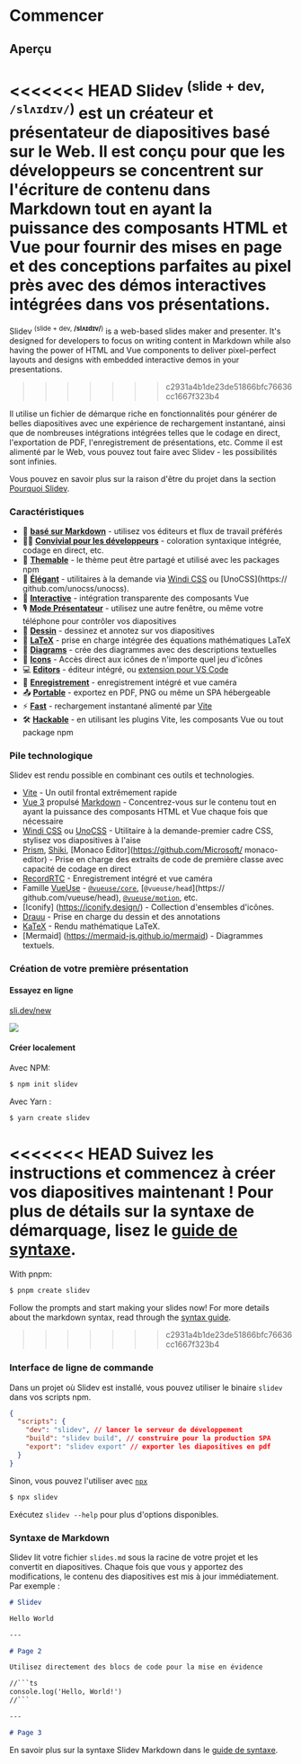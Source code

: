 # Commencer

## Aperçu

<<<<<<< HEAD
Slidev <sup>(slide + dev, `/slʌɪdɪv/`)</sup> est un créateur et présentateur de diapositives basé sur le Web. Il est conçu pour que les développeurs se concentrent sur l'écriture de contenu dans Markdown tout en ayant la puissance des composants HTML et Vue pour fournir des mises en page et des conceptions parfaites au pixel près avec des démos interactives intégrées dans vos présentations.
=======
Slidev <sup>(slide + dev, **/slʌɪdɪv/**)</sup> is a web-based slides maker and presenter. It's designed for developers to focus on writing content in Markdown while also having the power of HTML and Vue components to deliver pixel-perfect layouts and designs with embedded interactive demos in your presentations.
>>>>>>> c2931a4b1de23de51866bfc76636cc1667f323b4

Il utilise un fichier de démarque riche en fonctionnalités pour générer de belles diapositives avec une expérience de rechargement instantané, ainsi que de nombreuses intégrations intégrées telles que le codage en direct, l'exportation de PDF, l'enregistrement de présentations, etc. Comme il est alimenté par le Web, vous pouvez tout faire avec Slidev - les possibilités sont infinies.

Vous pouvez en savoir plus sur la raison d'être du projet dans la section [Pourquoi Slidev](/guide/why).

### Caractéristiques

- 📝 [**basé sur Markdown**](/guide/syntax.html) - utilisez vos éditeurs et flux de travail préférés
- 🧑‍💻 [**Convivial pour les développeurs**](/guide/syntax.html#code-blocks) - coloration syntaxique intégrée, codage en direct, etc.
- 🎨 [**Themable**](/themes/gallery.html) - le thème peut être partagé et utilisé avec les packages npm
- 🌈 [**Élégant**](/guide/syntax.html#embedded-styles) - utilitaires à la demande via [Windi CSS](https://windicss.org/) ou [UnoCSS](https:// github.com/unocss/unocss).
- 🤹 [**Interactive**](/custom/directory-structure.html#components) - intégration transparente des composants Vue
- 🎙 [**Mode Présentateur**](/guide/presenter-mode.html) - utilisez une autre fenêtre, ou même votre téléphone pour contrôler vos diapositives
- 🎨 [**Dessin**](/guide/drawing.html) - dessinez et annotez sur vos diapositives
- 🧮 [**LaTeX**](/guide/syntax.html#latex) - prise en charge intégrée des équations mathématiques LaTeX
- 📰 [**Diagrams**](/guide/syntax.html#diagrams) - crée des diagrammes avec des descriptions textuelles
- 🌟 [**Icons**](/guide/syntax.html#icons) - Accès direct aux icônes de n'importe quel jeu d'icônes
- 💻 [**Editors**](/guide/editors.html) - éditeur intégré, ou [extension pour VS Code](https://github.com/slidevjs/slidev-vscode)
- 🎥 [**Enregistrement**](/guide/recording.html) - enregistrement intégré et vue caméra
- 📤 [**Portable**](/guide/exporting.html) - exportez en PDF, PNG ou même un SPA hébergeable
- ⚡️ [**Fast**](https://vitejs.dev) - rechargement instantané alimenté par [Vite](https://vitejs.dev)
- 🛠 [**Hackable**](/custom/config-vite.html) - en utilisant les plugins Vite, les composants Vue ou tout package npm

### Pile technologique

Slidev est rendu possible en combinant ces outils et technologies.

- [Vite](https://vitejs.dev) - Un outil frontal extrêmement rapide
- [Vue 3](https://v3.vuejs.org/) propulsé [Markdown](https://daringfireball.net/projects/markdown/syntax) - Concentrez-vous sur le contenu tout en ayant la puissance des composants HTML et Vue chaque fois que nécessaire
- [Windi CSS](https://github.com/windicss/windicss) ou [UnoCSS](https://github.com/unocss/unocss) - Utilitaire à la demande-premier cadre CSS, stylisez vos diapositives à l'aise
- [Prism](https://github.com/PrismJS/prism), [Shiki](https://github.com/shikijs/shiki), [Monaco Editor](https://github.com/Microsoft/ monaco-editor) - Prise en charge des extraits de code de première classe avec capacité de codage en direct
- [RecordRTC](https://recordrtc.org) - Enregistrement intégré et vue caméra
- Famille [VueUse](https://vueuse.org) - [`@vueuse/core`](https://github.com/vueuse/vueuse), [`@vueuse/head`](https:// github.com/vueuse/head), [`@vueuse/motion`](https://github.com/vueuse/motion), etc.
- [Iconify] (https://iconify.design/) - Collection d'ensembles d'icônes.
- [Drauu](https://github.com/antfu/drauu) - Prise en charge du dessin et des annotations
- [KaTeX](https://katex.org/) - Rendu mathématique LaTeX.
- [Mermaid] (https://mermaid-js.github.io/mermaid) - Diagrammes textuels.

### Création de votre première présentation

#### Essayez en ligne

[sli.dev/new](https://sli.dev/new)

[![](https://developer.stackblitz.com/img/open_in_stackblitz.svg)](https://sli.dev/new)

#### Créer localement

Avec NPM:

```bash
$ npm init slidev
```

Avec Yarn :

```bash
$ yarn create slidev
```

<<<<<<< HEAD
Suivez les instructions et commencez à créer vos diapositives maintenant ! Pour plus de détails sur la syntaxe de démarquage, lisez le [guide de syntaxe](/guide/syntax).
=======
With pnpm:

```bash
$ pnpm create slidev
```

Follow the prompts and start making your slides now! For more details about the markdown syntax, read through the [syntax guide](/guide/syntax).
>>>>>>> c2931a4b1de23de51866bfc76636cc1667f323b4

### Interface de ligne de commande

Dans un projet où Slidev est installé, vous pouvez utiliser le binaire `slidev` dans vos scripts npm.

```json
{
  "scripts": {
    "dev": "slidev", // lancer le serveur de développement
    "build": "slidev build", // construire pour la production SPA
    "export": "slidev export" // exporter les diapositives en pdf
  }
}
```

Sinon, vous pouvez l'utiliser avec [`npx`](https://www.npmjs.com/package/npx)

```bash
$ npx slidev
```

Exécutez `slidev --help` pour plus d'options disponibles.

### Syntaxe de Markdown

Slidev lit votre fichier `slides.md` sous la racine de votre projet et les convertit en diapositives. Chaque fois que vous y apportez des modifications, le contenu des diapositives est mis à jour immédiatement. Par exemple :

~~~md
# Slidev

Hello World

---

# Page 2

Utilisez directement des blocs de code pour la mise en évidence

//```ts
console.log('Hello, World!')
//```

---

# Page 3
~~~

En savoir plus sur la syntaxe Slidev Markdown dans le [guide de syntaxe](/guide/syntax).

